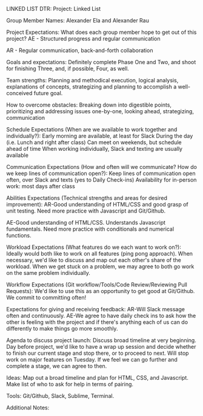 LINKED LIST DTR:
Project:
Linked List

Group Member Names:
Alexander Ela and Alexander Rau

Project Expectations: What does each group member hope to get out of this project? 
AE - Structured progress and regular communication

AR - Regular communication, back-and-forth collaboration

Goals and expectations: 
Definitely complete Phase One and Two, and shoot for finishing Three, and, if possible, Four, as well.


Team strengths:
Planning and methodical execution, logical analysis, explanations of concepts, strategizing and planning to accomplish a well-conceived future goal.

How to overcome obstacles:
Breaking down into digestible points, prioritizing and addressing issues one-by-one, looking ahead, strategizing, communication

Schedule Expectations (When are we available to work together and individually?):
Early morning are available, at least for Slack
During the day (i.e. Lunch and right after class)
Can meet on weekends, but schedule ahead of time
When working individually, Slack and texting are usually available

Communication Expectations (How and often will we communicate? How do we keep lines of communication open?):
Keep lines of communication open often, over Slack and texts (yes to Daily Check-ins)
Availability for in-person work: most days after class

Abilities Expectations (Technical strengths and areas for desired improvement):
AR-Good understanding of HTML/CSS and good grasp of unit testing. Need more practice with Javascript and Git/Github.

AE-Good understanding of HTML/CSS. Understands Javascript fundamentals. Need more practice with conditionals and numerical functions. 

Workload Expectations (What features do we each want to work on?):
Ideally would both like to work on all features (ping pong approach).
When necessary, we'd like to discuss and map out each other's share of the workload.
When we get stuck on a problem, we may agree to both go work on the same problem individually.

Workflow Expectations (Git workflow/Tools/Code Review/Reviewing Pull Requests):
We'd like to use this as an opportunity to get good at Git/Github. We commit to committing often!

Expectations for giving and receiving feedback:
AR-Will Slack message often and continuously. 
AE-We agree to have daily check ins to ask how the other is feeling with the project and if there's anything each of us can do differently to make things go more smoothly.

Agenda to discuss project launch:
Discuss broad timeline at very beginning.  Day before project, we'd like to have a wrap up session and decide whether to finish our current stage and stop there, or to proceed to next. Will stop work on major features on Tuesday. If we feel we can go further and complete a stage, we can agree to then.

Ideas:
Map out a broad timeline and plan for HTML, CSS, and Javascript.  Make list of who to ask for help in terms of pairing.

Tools:
Git/Github, Slack, Sublime, Terminal.

Additional Notes:


